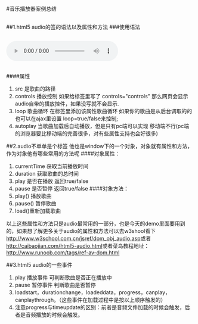 #音乐播放器案例总结
##
##1.html5 audio的签的语法以及属性和方法
###使用语法
<pre>
<code>
<audio src="song.mp3" controls="controls" loop="loop" autoplay="autoplay">亲 您的浏览器不支持html5的audio标签</audio>
</code>
</pre>

####属性
1. src  是歌曲的路径
2. controls  播放控制 如果给标签里写了 controls="controls" 那么网页会显示audio自带的播放控件，如果没写就不会显示.
3. loop 歌曲循环 在标签里添加该属性歌曲循环 如果你的歌曲是从后台调取的的 也可以在ajax里设置 loop=true/false来控制;
4. autoplay 当歌曲加载后自动播放，但是只有pc端可以实现 移动端不行(pc端的浏览器要比移动端的完善很多，对有些属性支持也会好很多)

##2.audio不单单是个标签 他也是window下的一个对象，对象就有属性和方法，作为对象他有哪些常用的方法呢
####对象属性：
1. currentTime 获取当前播放时间
2. duration 获取歌曲的总时间
3. play 是否在播放 返回true/false
4. pause 是否暂停 返回true/false
####对象方法：
1. play() 播放歌曲
2. pause() 暂停歌曲
3. load()重新加载歌曲
 
以上这些属性和方法只是audio最常用的一部分，也是今天的demo里面要用到的，如果想了解更多关于audio的属性和方法可以去w3shool看下 <http://www.w3school.com.cn/jsref/dom_obj_audio.asp>或者<http://caibaojian.com/html5-audio.html>或者菜鸟教程地址：<http://www.runoob.com/tags/ref-av-dom.html>

##3.html5 audio的一些事件
1. play 播放事件 可判断歌曲是否正在播放中
2. pause 暂停事件 判断歌曲是否暂停
3. loadstart，durationchange，loadeddata，progress，canplay，canplaythrough。（这些事件在加载过程中是按以上顺序触发的）
4. 注意progress与timeupdate的区别：前者是音频文件加载的时候会触发，后者是音频播放的时候会触发。